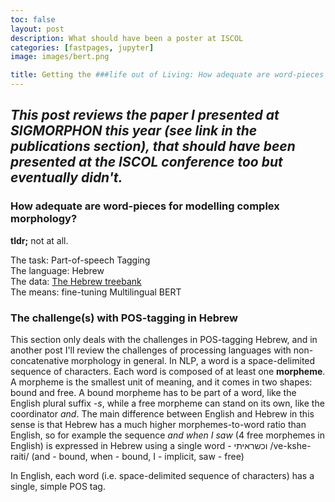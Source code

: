 ```yaml
---
toc: false
layout: post
description: What should have been a poster at ISCOL
categories: [fastpages, jupyter]
image: images/bert.png

title: Getting the ###life out of Living: How adequate are word-pieces for modelling complex morphology?
---
```

*This post reviews the paper I presented at SIGMORPHON this year (see link in the publications section), that should have been presented at the ISCOL conference too but eventually didn't.*
---
### How adequate are word-pieces for modelling complex morphology?
**tldr;** 
not at all.

The task: Part-of-speech Tagging<br>
The language: Hebrew<br>
The data: [The Hebrew treebank](https://github.com/OnlpLab/Hebrew_UD)<br>
The means: fine-tuning Multilingual BERT<br>

### The challenge(s) with POS-tagging in Hebrew
This section only deals with the challenges in POS-tagging Hebrew, and in another post I'll review the challenges of processing languages with non-concatenative morphology in general.
In NLP, a word is a space-delimited sequence of characters. Each word is composed of at least one **morpheme**. A morpheme is the smallest unit of meaning, and it comes in two shapes: bound and free. A bound morpheme has to be part of a word, like the English plural suffix *-s*, while a free morpheme can stand on its own, like the coordinator *and*. 
The main difference between English and Hebrew in this sense is that Hebrew has a much higher morphemes-to-word ratio than English, so for example the sequence *and when I saw* (4 free morphemes in English) is expressed in Hebrew using a single word - וכשראיתי /ve-kshe-raiti/ (and - bound, when - bound, I - implicit, saw - free)

In English, each word (i.e. space-delimited sequence of characters) has a single, simple POS tag. 

<!--stackedit_data:
eyJoaXN0b3J5IjpbLTY0Njg0Mjk0NV19
-->